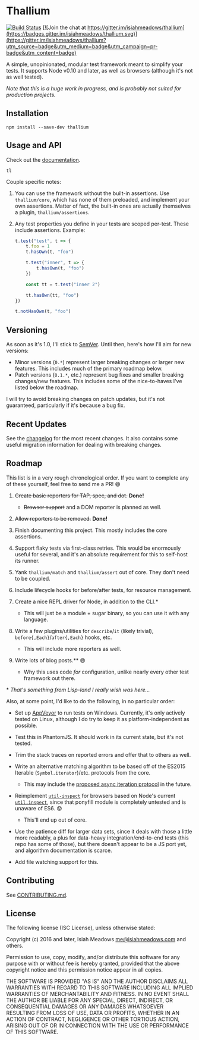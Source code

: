 # Thallium

[![Build Status](https://travis-ci.org/isiahmeadows/thallium.svg?branch=master)](https://travis-ci.org/isiahmeadows/thallium) [![Join the chat at https://gitter.im/isiahmeadows/thallium](https://badges.gitter.im/isiahmeadows/thallium.svg)](https://gitter.im/isiahmeadows/thallium?utm_source=badge&utm_medium=badge&utm_campaign=pr-badge&utm_content=badge)

A simple, unopinionated, modular test framework meant to simplify your tests. It supports Node v0.10 and later, as well as browsers (although it's not as well tested).

*Note that this is a huge work in progress, and is probably not suited for production projects.*

## Installation

```
npm install --save-dev thallium
```

## Usage and API

Check out the [documentation](http://github.com/isiahmeadows/thallium/blob/master/docs/README.md).

```
tl
```

Couple specific notes:

1. You can use the framework without the built-in assertions. Use `thallium/core`, which has none of them preloaded, and implement your own assertions. Matter of fact, the built-in ones are actually themselves a plugin, `thallium/assertions`.

2. Any test properties you define in your tests are scoped per-test. These include assertions. Example:

    ```js
    t.test("test", t => {
        t.foo = 1
        t.hasOwn(t, "foo")

        t.test("inner", t => {
            t.hasOwn(t, "foo")
        })

        const tt = t.test("inner 2")

        tt.hasOwn(tt, "foo")
    })

    t.notHasOwn(t, "foo")
    ```

## Versioning

As soon as it's 1.0, I'll stick to [SemVer](https://semver.org). Until then, here's how I'll aim for new versions:

- Minor versions (`0.*`) represent larger breaking changes or larger new features. This includes much of the primary roadmap below.
- Patch versions (`0.1.*`, etc.) represent bug fixes and smaller breaking changes/new features. This includes some of the nice-to-haves I've listed below the roadmap.

I will try to avoid breaking changes on patch updates, but it's not guaranteed, particularly if it's because a bug fix.

## Recent Updates

See the [changelog](https://github.com/isiahmeadows/thallium/blob/master/CHANGELOG.md) for the most recent changes. It also contains some useful migration information for dealing with breaking changes.

## Roadmap

This list is in a very rough chronological order. If you want to complete any of these yourself, feel free to send me a PR! :smile:

1. ~~Create basic reporters for TAP, spec, and dot.~~ **Done!**
    - ~~Browser support~~ and a DOM reporter is planned as well.

2. ~~Allow reporters to be removed.~~ **Done!**

3. Finish documenting this project. This mostly includes the core assertions.

4. Support flaky tests via first-class retries. This would be enormously useful for several, and it's an absolute requirement for this to self-host its runner.

5. Yank `thallium/match` and `thallium/assert` out of core. They don't need to be coupled.

5. Include lifecycle hooks for before/after tests, for resource management.

6. Create a nice REPL driver for Node, in addition to the CLI.\*
    - This will just be a module + sugar binary, so you can use it with any language.

7. Write a few plugins/utilities for `describe`/`it` (likely trivial), `before{,Each}`/`after{,Each}` hooks, etc.
    - This will include more reporters as well.

8. Write lots of blog posts.\*\* :smile:
    - Why this uses code *for* configuration, unlike nearly every other test framework out there.

\* *That's something from Lisp-land I really wish was here...*

Also, at some point, I'd like to do the following, in no particular order:

- Set up [AppVeyor](https://www.appveyor.com/) to run tests on Windows. Currently, it's only actively tested on Linux, although I do try to keep it as platform-independent as possible.

- Test this in PhantomJS. It should work in its current state, but it's not tested.

- Trim the stack traces on reported errors and offer that to others as well.

- Write an alternative matching algorithm to be based off of the ES2015 Iterable (`Symbol.iterator`)/etc. protocols from the core.
    - This may include the [proposed async iteration protocol](https://github.com/tc39/proposal-async-iteration#async-iterators-and-async-iterables) in the future.

- Reimplement [`util-inspect`](https://www.npmjs.com/package/util-inspect) for browsers based on Node's current [`util.inspect`](https://nodejs.org/api/util.html#util_util_inspect_object_options), since that ponyfill module is completely untested and is unaware of ES6. :worried:

    - This'll end up out of core.

- Use the patience diff for larger data sets, since it deals with those a little more readably, a plus for data-heavy integration/end-to-end tests (this repo has some of those), but there doesn't appear to be a JS port yet, and algorithm documentation is scarce.

- Add file watching support for this.

## Contributing

See [CONTRIBUTING.md](https://github.com/isiahmeadows/thallium/blob/master/CONTRIBUTING.md).

## License

The following license (ISC License), unless otherwise stated:

Copyright (c) 2016 and later, Isiah Meadows <me@isiahmeadows.com> and others.

Permission to use, copy, modify, and/or distribute this software for any purpose with or without fee is hereby granted, provided that the above copyright notice and this permission notice appear in all copies.

THE SOFTWARE IS PROVIDED "AS IS" AND THE AUTHOR DISCLAIMS ALL WARRANTIES WITH REGARD TO THIS SOFTWARE INCLUDING ALL IMPLIED WARRANTIES OF MERCHANTABILITY AND FITNESS. IN NO EVENT SHALL THE AUTHOR BE LIABLE FOR ANY SPECIAL, DIRECT, INDIRECT, OR CONSEQUENTIAL DAMAGES OR ANY DAMAGES WHATSOEVER RESULTING FROM LOSS OF USE, DATA OR PROFITS, WHETHER IN AN ACTION OF CONTRACT, NEGLIGENCE OR OTHER TORTIOUS ACTION, ARISING OUT OF OR IN CONNECTION WITH THE USE OR PERFORMANCE OF THIS SOFTWARE.
